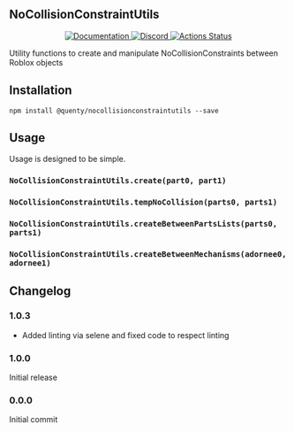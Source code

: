 ## NoCollisionConstraintUtils
<div align="center">
  <a href="http://quenty.github.io/api/">
    <img src="https://img.shields.io/badge/docs-website-green.svg" alt="Documentation" />
  </a>
  <a href="https://discord.gg/mhtGUS8">
    <img src="https://img.shields.io/badge/discord-nevermore-blue.svg" alt="Discord" />
  </a>
  <a href="https://github.com/Quenty/NevermoreEngine/actions">
    <img src="https://github.com/Quenty/NevermoreEngine/workflows/lint/badge.svg" alt="Actions Status" />
  </a>
</div>

Utility functions to create and manipulate NoCollisionConstraints between Roblox objects

## Installation
```
npm install @quenty/nocollisionconstraintutils --save
```

## Usage
Usage is designed to be simple.

### `NoCollisionConstraintUtils.create(part0, part1)`

### `NoCollisionConstraintUtils.tempNoCollision(parts0, parts1)`

### `NoCollisionConstraintUtils.createBetweenPartsLists(parts0, parts1)`

### `NoCollisionConstraintUtils.createBetweenMechanisms(adornee0, adornee1)`


## Changelog

### 1.0.3
- Added linting via selene and fixed code to respect linting

### 1.0.0
Initial release

### 0.0.0
Initial commit
